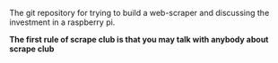 The git repository for trying to build a web-scraper and discussing the investment in a raspberry pi. 

**The first rule of scrape club is that you may talk with anybody about scrape club**


